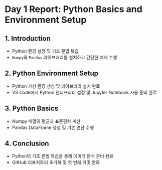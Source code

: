 # Day 1 Report: Python Basics and Environment Setup

## 1. Introduction
- Python 환경 설정 및 기초 문법 복습
- `Numpy`와 `Pandas` 라이브러리를 설치하고 간단한 예제 수행

## 2. Python Environment Setup
- Python 가상 환경 생성 및 라이브러리 설치 완료
- VS Code에서 Python 인터프리터 설정 및 Jupyter Notebook 사용 준비 완료

## 3. Python Basics
- Numpy 배열의 평균과 표준편차 계산
- Pandas DataFrame 생성 및 기본 연산 수행

## 4. Conclusion
- Python의 기초 문법 복습을 통해 데이터 분석 준비 완료
- GitHub 리포지토리 초기화 및 첫 번째 커밋 완료

